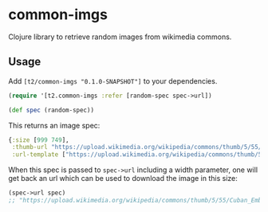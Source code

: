 # common-imgs

Clojure library to retrieve random images from wikimedia commons.

## Usage

Add `[t2/common-imgs "0.1.0-SNAPSHOT"]` to your dependencies.

```clj
(require '[t2.common-imgs :refer [random-spec spec->url])

(def spec (random-spec))
```

This returns an image spec:

```clj
{:size [999 749],
 :thumb-url "https://upload.wikimedia.org/wikipedia/commons/thumb/5/55/Cuban_Embassy_in_Wellington.jpg/120px-Cuban_Embassy_in_Wellington.jpg",
 :url-template ["https://upload.wikimedia.org/wikipedia/commons/thumb/5/55/Cuban_Embassy_in_Wellington.jpg/" "px-Cuban_Embassy_in_Wellington.jpg"]}
```

When this spec is passed to `spec->url` including a width parameter, one will get back an url which can be used to download the image in this size:

```clj
(spec->url spec)
;; "https://upload.wikimedia.org/wikipedia/commons/thumb/5/55/Cuban_Embassy_in_Wellington.jpg/500px-Cuban_Embassy_in_Wellington.jpg"
```

